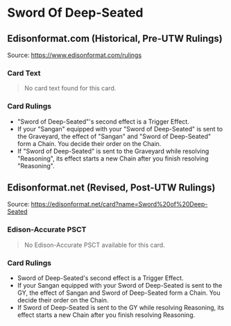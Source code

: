# Sword Of Deep-Seated

## Edisonformat.com (Historical, Pre-UTW Rulings)

Source: https://www.edisonformat.com/rulings

### Card Text

> No card text found for this card.

### Card Rulings

*   "Sword of Deep-Seated"'s second effect is a Trigger Effect.
*   If your "Sangan" equipped with your "Sword of Deep-Seated" is sent to the Graveyard, the effect of "Sangan" and "Sword of Deep-Seated" form a Chain. You decide their order on the Chain.
*   If "Sword of Deep-Seated" is sent to the Graveyard while resolving "Reasoning", its effect starts a new Chain after you finish resolving "Reasoning".

## Edisonformat.net (Revised, Post-UTW Rulings)

Source: https://edisonformat.net/card?name=Sword%20of%20Deep-Seated

### Edison-Accurate PSCT

> No Edison-Accurate PSCT available for this card.

### Card Rulings

*   Sword of Deep-Seated's second effect is a Trigger Effect.
*   If your Sangan equipped with your Sword of Deep-Seated is sent to the GY, the effect of Sangan and Sword of Deep-Seated form a Chain. You decide their order on the Chain.
*   If Sword of Deep-Seated is sent to the GY while resolving Reasoning, its effect starts a new Chain after you finish resolving Reasoning.
            